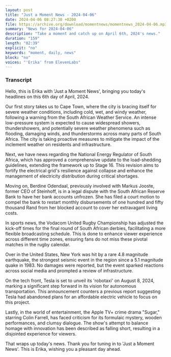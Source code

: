```yaml
---
layout: post
title: "Just a Moment News - 2024-04-06"
date: 2024-04-06 08:27:30 +0200
file: https://archive.org/download/momentnews/momentnews_2024-04-06.mp3
summary: "News for 2024-04-06"
description: "Take a moment and catch up on April 6th, 2024's news."
duration: "159"
length: "02:39"
explicit: "no"
keywords: "moment, daily, news"
block: "no"
voices: "'Erika' from ElevenLabs"
---
```


### Transcript

Hello, this is Erika with 'Just a Moment News', bringing you today's headlines on this 6th day of April, 2024. 

Our first story takes us to Cape Town, where the city is bracing itself for severe weather conditions, including cold, wet, and windy weather, following a warning from the South African Weather Service. An intense low-pressure system is expected to cause widespread showers, thundershowers, and potentially severe weather phenomena such as flooding, damaging winds, and thunderstorms across many parts of South Africa. The city is taking proactive measures to mitigate the impact of the inclement weather on residents and infrastructure.

Next, we have news regarding the National Energy Regulator of South Africa, which has approved a comprehensive update to the load-shedding guidelines, extending the framework up to Stage 16. This revision aims to fortify the electrical grid's resilience against collapse and enhance the management of electricity distribution during critical shortages.

Moving on, Berdine Odendaal, previously involved with Markus Jooste, former CEO of Steinhoff, is in a legal dispute with the South African Reserve Bank to have her bank accounts unfrozen. She has filed a court motion to compel the bank to restart monthly disbursements of one hundred and fifty thousand Rand from her blocked account to cover her extravagant living costs.

In sports news, the Vodacom United Rugby Championship has adjusted the kick-off times for the final round of South African derbies, facilitating a more flexible broadcasting schedule. This is done to enhance viewer experience across different time zones, ensuring fans do not miss these pivotal matches in the rugby calendar.

Over in the United States, New York was hit by a rare 4.8 magnitude earthquake, the strongest seismic event in the region since a 5.1 magnitude quake in 1983. No damages were reported, but the event sparked reactions across social media and prompted a review of infrastructure.

On the tech front, Tesla is set to unveil its 'robotaxi' on August 8, 2024, marking a significant step forward in its vision for autonomous transportation. This announcement counters a previous report suggesting Tesla had abandoned plans for an affordable electric vehicle to focus on this project.

Lastly, in the world of entertainment, the Apple TV+ crime drama "Sugar," starring Colin Farrell, has faced criticism for its formulaic mystery, wooden performances, and clumsy dialogue. The show's attempt to balance homage with innovation has been described as falling short, resulting in a disjointed experience for viewers.

That wraps up today's news. Thank you for tuning in to 'Just a Moment News'. This is Erika, wishing you a pleasant day ahead.
